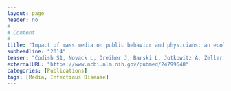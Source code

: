 ```yaml
---
layout: page
header: no
#
# Content
#
title: "Impact of mass media on public behavior and physicians: an ecological study of the H1N1 influenza pandemic."
subheadline: "2014"
teaser: "Codish S1, Novack L, Dreiher J, Barski L, Jotkowitz A, Zeller L, Novack V."
externalURL: "https://www.ncbi.nlm.nih.gov/pubmed/24799648"
categories: [Publications]
tags: [Media, Infectious Disease]
---
```

